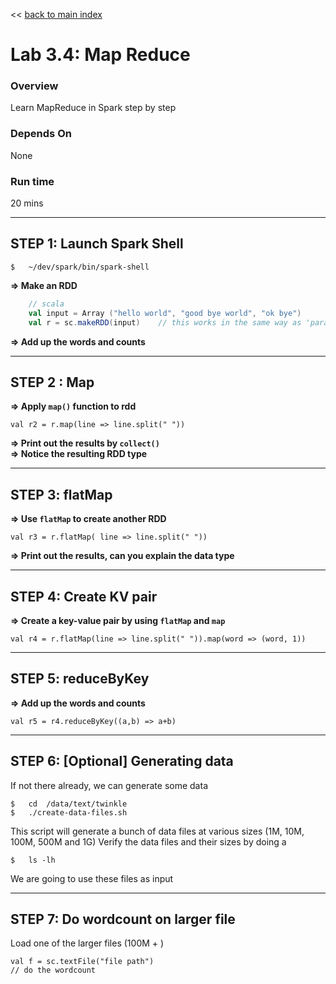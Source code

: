 <link rel='stylesheet' href='../assets/css/main.css'/>

<< [back to main index](../README.md)

Lab 3.4: Map Reduce
===================
### Overview
Learn MapReduce in Spark step by step

### Depends On
None

### Run time
20 mins


--------------------------
STEP 1: Launch Spark Shell
--------------------------

    $   ~/dev/spark/bin/spark-shell


**=> Make an RDD**

```scala
    // scala
    val input = Array ("hello world", "good bye world", "ok bye")
    val r = sc.makeRDD(input)    // this works in the same way as 'parallelize'
```
**=> Add up the words and counts**

------------
STEP 2 : Map
------------
**=> Apply `map()` function to rdd**  

    val r2 = r.map(line => line.split(" "))

**=> Print out the results by `collect()`**  
**=> Notice the resulting RDD type**

---------------
STEP 3: flatMap
---------------
**=> Use `flatMap` to create another RDD**

    val r3 = r.flatMap( line => line.split(" "))

**=> Print out the results, can you explain the data type**


----------------------
STEP 4: Create KV pair
----------------------
**=> Create a key-value pair by using `flatMap` and `map`**  

    val r4 = r.flatMap(line => line.split(" ")).map(word => (word, 1))

-------------------
STEP 5: reduceByKey
-------------------
**=> Add up the words and counts**

    val r5 = r4.reduceByKey((a,b) => a+b)


------------------------
STEP 6:  [Optional] Generating data
------------------------
If not there already, we can generate some data

    $   cd  /data/text/twinkle
    $   ./create-data-files.sh

This script will generate a bunch of data files at various sizes (1M, 10M, 100M, 500M and 1G)
Verify the data files and their sizes by doing a

    $   ls -lh

We are going to use these files as input


------------------------
STEP 7:  Do wordcount on larger file
------------------------
Load one of the larger files (100M + )

    val f = sc.textFile("file path")
    // do the wordcount
